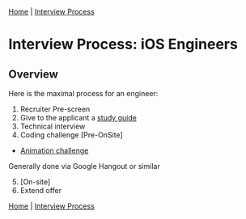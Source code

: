 [Home](../../../README.md) |
[Interview Process](../../README.md)

# Interview Process: iOS Engineers

## Overview

Here is the maximal process for an engineer:

1. Recruiter Pre-screen
2. Give to the applicant a [study guide](study-guide.md)
3. Technical interview
4. Coding challenge [Pre-OnSite]
  - [Animation challenge](FirstInterviewAnimation.playground)

  Generally done via Google Hangout or similar

5. [On-site]
6. Extend offer


[Home](../../../README.md) |
[Interview Process](../../README.md)
